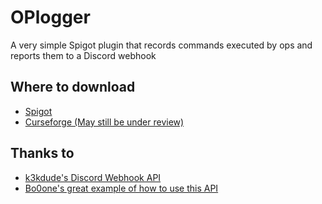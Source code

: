 # OPlogger
A very simple Spigot plugin that records commands executed by ops and reports them to a Discord webhook

## Where to download
* [Spigot](https://www.spigotmc.org/resources/oplogger.87269/)
* [Curseforge (May still be under review)](https://www.curseforge.com/minecraft/bukkit-plugins/oplogger)

## Thanks to
* [k3kdude's Discord Webhook API](https://gist.github.com/k3kdude/fba6f6b37594eae3d6f9475330733bdb)
* [Bo0one's great example of how to use this API](https://github.com/Bo0ne/Minecraft-Server-Discord-Webhook)
